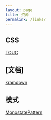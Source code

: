 ```yaml
---
layout: page
title: 资源
permalink: /links/
---
```


## CSS

[TOUC](http://en.wikipedia.org/wiki/Flash_of_unstyled_content)


## [文档]

[kramdown](http://kramdown.gettalong.org/quickref.html)


## 模式

[MonostatePattern](http://c2.com/cgi/wiki?MonostatePattern)
